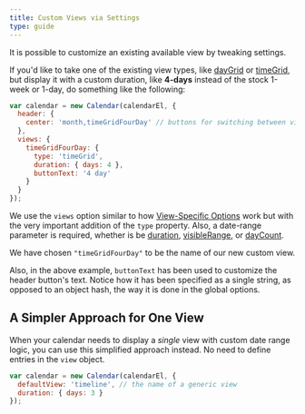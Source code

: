 ```yaml
---
title: Custom Views via Settings
type: guide
---
```


It is possible to customize an existing available view by tweaking settings.

If you'd like to take one of the existing view types, like [dayGrid](daygrid-view) or [timeGrid](timegrid-view), but display it with a custom duration, like **4-days** instead of the stock 1-week or 1-day, do something like the following:

```js
var calendar = new Calendar(calendarEl, {
  header: {
    center: 'month,timeGridFourDay' // buttons for switching between views
  },
  views: {
    timeGridFourDay: {
      type: 'timeGrid',
      duration: { days: 4 },
      buttonText: '4 day'
    }
  }
});
```

We use the `views` option similar to how [View-Specific Options](view-specific-options) work but with the very important addition of the `type` property. Also, a date-range parameter is required, whether is be [duration](duration), [visibleRange](visibleRange), or [dayCount](dayCount).

We have chosen `"timeGridFourDay"` to be the name of our new custom view.

Also, in the above example, `buttonText` has been used to customize the header button's text. Notice how it has been specified as a single string, as opposed to an object hash, the way it is done in the global options.


## A Simpler Approach for One View

When your calendar needs to display a *single* view with custom date range logic, you can use this simplified approach instead. No need to define entries in the `view` object.

```js
var calendar = new Calendar(calendarEl, {
  defaultView: 'timeline', // the name of a generic view
  duration: { days: 3 }
});
```
